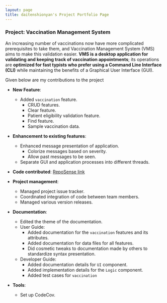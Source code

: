 ```yaml
---
layout: page
title: daitenshionyan's Project Portfolio Page
---
```


### Project: Vaccination Management System

An increasing number of vaccinations now have more complicated prerequisites to take them, and Vaccination Management System (VMS) aims to make this validation easier. **VMS is a desktop application for validating and keeping track of vaccination appointments**; its operations are **optimized for fast typists who prefer using a Command Line Interface (CLI)** while maintaining the benefits of a Graphical User Interface (GUI).

Given below are my contributions to the project

* **New Feature**:
  * Added `vaccination` feature.
    * CRUD features.
    * Clear feature.
    * Patient eligibility validation feature.
    * Find feature.
    * Sample vaccination data.

* **Enhancement to existing features**:
  * Enhanced message presentation of application.
    * Colorize messages based on severity.
    * Allow past messages to be seen.
  * Separate GUI and application processes into different threads.

* **Code contributed**: [RepoSense link](https://nus-cs2103-ay2223s2.github.io/tp-dashboard/?search=daitenshionyan&breakdown=true)

* **Project management**:
  * Managed project issue tracker.
  * Coordinated integration of code between team members.
  * Managed various version releases.

* **Documentation**:
  * Edited the theme of the documentation.
  * User Guide:
    * Added documentation for the `vaccination` features and its attributes.
    * Added documentation for data files for all features.
    * Did cosmetic tweaks to documentation made by others to standardize syntax presentation.
  * Developer Guide:
    * Added documentation details for `UI` component.
    * Added implementation details for the `Logic` component.
    * Added test cases for `vaccination`


* **Tools**:
  * Set up CodeCov.

